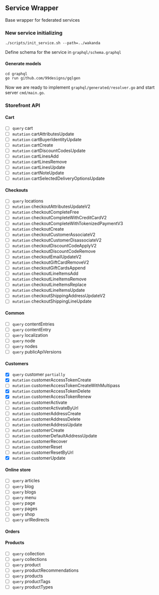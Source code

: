 ## Service Wrapper

Base wrapper for federated services

### New service initializing

```shell
./scripts/init_service.sh --path=../wakanda
```

Define schema for the service in `graphql/schema.graphql`

#### Generate models
```shell
cd graphql
go run github.com/99designs/gqlgen
```

Now we are ready to implement `graphql/generated/resolver.go` and start server `cmd/main.go`.

### Storefront API

#### Cart
- [ ] `query` cart
- [ ] `mutation` cartAttributesUpdate
- [ ] `mutation` cartBuyerIdentityUpdate
- [ ] `mutation` cartCreate
- [ ] `mutation` cartDiscountCodesUpdate
- [ ] `mutation` cartLinesAdd
- [ ] `mutation` cartLinesRemove
- [ ] `mutation` cartLinesUpdate
- [ ] `mutation` cartNoteUpdate
- [ ] `mutation` cartSelectedDeliveryOptionsUpdate

#### Checkouts
- [ ] `query` locations
- [ ] `mutation` checkoutAttributesUpdateV2
- [ ] `mutation` checkoutCompleteFree
- [ ] `mutation` checkoutCompleteWithCreditCardV2
- [ ] `mutation` checkoutCompleteWithTokenizedPaymentV3
- [ ] `mutation` checkoutCreate
- [ ] `mutation` checkoutCustomerAssociateV2
- [ ] `mutation` checkoutCustomerDisassociateV2
- [ ] `mutation` checkoutDiscountCodeApplyV2
- [ ] `mutation` checkoutDiscountCodeRemove
- [ ] `mutation` checkoutEmailUpdateV2
- [ ] `mutation` checkoutGiftCardRemoveV2
- [ ] `mutation` checkoutGiftCardsAppend
- [ ] `mutation` checkoutLineItemsAdd
- [ ] `mutation` checkoutLineItemsRemove
- [ ] `mutation` checkoutLineItemsReplace
- [ ] `mutation` checkoutLineItemsUpdate
- [ ] `mutation` checkoutShippingAddressUpdateV2
- [ ] `mutation` checkoutShippingLineUpdate

#### Common
- [ ] `query` contentEntries
- [ ] `query` contentEntry
- [ ] `query` localization
- [ ] `query` node
- [ ] `query` nodes
- [ ] `query` publicApiVersions

#### Customers
- [x] `query` customer `partially`
- [x] `mutation` customerAccessTokenCreate
- [ ] `mutation` customerAccessTokenCreateWithMultipass
- [x] `mutation` customerAccessTokenDelete
- [x] `mutation` customerAccessTokenRenew
- [ ] `mutation` customerActivate
- [ ] `mutation` customerActivateByUrl
- [ ] `mutation` customerAddressCreate
- [ ] `mutation` customerAddressDelete
- [ ] `mutation` customerAddressUpdate
- [ ] `mutation` customerCreate
- [ ] `mutation` customerDefaultAddressUpdate
- [ ] `mutation` customerRecover
- [ ] `mutation` customerReset
- [ ] `mutation` customerResetByUrl
- [x] `mutation` customerUpdate

#### Online store
- [ ] `query` articles
- [ ] `query` blog
- [ ] `query` blogs
- [ ] `query` menu
- [ ] `query` page
- [ ] `query` pages
- [ ] `query` shop
- [ ] `query` urlRedirects

#### Orders

#### Products
- [ ] `query` collection
- [ ] `query` collections
- [ ] `query` product
- [ ] `query` productRecommendations
- [ ] `query` products
- [ ] `query` productTags
- [ ] `query` productTypes
